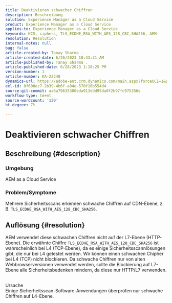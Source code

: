 ```yaml
---
title: Deaktivieren schwacher Chiffren
description: Beschreibung
solution: Experience Manager as a Cloud Service
product: Experience Manager as a Cloud Service
applies-to: Experience Manager as a Cloud Service
keywords: KCS, ciphers, TLS_ECDHE_RSA_WITH_AES_128_CBC_SHA256, AEM
resolution: Resolution
internal-notes: null
bug: false
article-created-by: Tanay Sharma .
article-created-date: 6/26/2023 10:43:31 AM
article-published-by: Tanay Sharma .
article-published-date: 6/28/2023 1:18:25 PM
version-number: 1
article-number: KA-22348
dynamics-url: https://adobe-ent.crm.dynamics.com/main.aspx?forceUCI=1&pagetype=entityrecord&etn=knowledgearticle&id=5e242c46-0e14-ee11-8f6e-6045bd006295
exl-id: 8f608ec7-2b39-4b6f-a84e-570f16b554d4
source-git-commit: aa6a79635380eda913ddd95da0f2b97fc975356e
workflow-type: tm+mt
source-wordcount: '120'
ht-degree: 7%

---
```


# Deaktivieren schwacher Chiffren

## Beschreibung {#description}


### Umgebung

AEM as a Cloud Service

### Problem/Symptome

Mehrere Sicherheitsscans erkennen schwache Chiffren auf CDN-Ebene, z. B. `TLS_ECDHE_RSA_WITH_AES_128_CBC_SHA256`.


## Auflösung {#resolution}


AEM verwendet diese schwachen Chiffren nicht auf der L7-Ebene (HTTP-Ebene). Die erwähnte Chiffre `TLS_ECDHE_RSA_WITH_AES_128_CBC_SHA256` ist wahrscheinlich bei L4 (TCP-Ebene), da es einige Sicherheitsscannlösungen gibt, die nur bei L4 getestet werden. Wir können einen schwachen Chipher bei L4 (TCP) nicht blockieren. Da schwache Chiffren nur von alten Webbrowserversionen verwendet werden, sollte die Blockierung auf L7-Ebene alle Sicherheitsbedenken mindern, da diese nur HTTP/L7 verwenden.


<br>Ursache<br>
Einige Sicherheitsscan-Software-Anwendungen überprüfen nur schwache Chiffren auf L4-Ebene.
